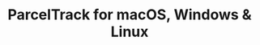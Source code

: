 ---
name: ParcelTrack
url: 'https://www.parceltrack.de/webapp/login.php'
category: Productivity
title: 'ParcelTrack for macOS, Windows & Linux'
key: parceltrack

---